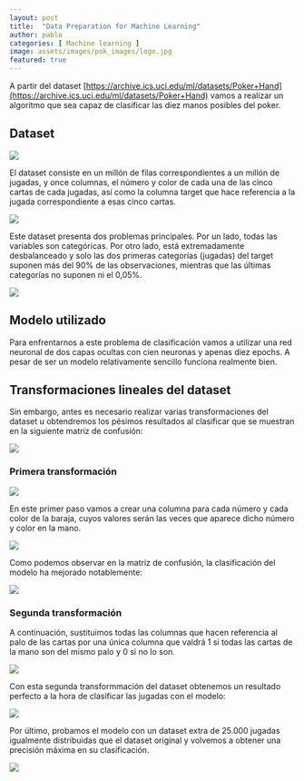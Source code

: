 ```yaml
---
layout: post
title:  "Data Preparation for Machine Learning"
author: pablo
categories: [ Machine learning ]
image: assets/images/pok_images/logo.jpg
featured: true
---
```


A partir del dataset [https://archive.ics.uci.edu/ml/datasets/Poker+Hand](https://archive.ics.uci.edu/ml/datasets/Poker+Hand) vamos a realizar un algoritmo que sea capaz de clasificar las diez manos posibles del poker.

## Dataset

![](/assets/images/pok_images/dataset.png)

El dataset consiste en un millón de filas correspondientes a un millón de jugadas, y once columnas, el número y color de cada una de las cinco cartas de cada jugadas, así como la columna target que hace referencia a la jugada correspondiente a esas cinco cartas.

![](/assets/images/pok_images/jugadas.png)

Este dataset presenta dos problemas principales. Por un lado, todas las variables son categóricas. Por otro lado, está extremadamente desbalanceado y solo las dos primeras categorías (jugadas) del target suponen más del 90% de las observaciones, mientras que las últimas categorías no suponen ni el 0,05%.

![](/assets/images/pok_images/numjugadas.png)

## Modelo utilizado

Para enfrentarnos a este problema de clasificación vamos a utilizar una red neuronal de dos capas ocultas con cien neuronas y apenas diez epochs. A pesar de ser un modelo relativamente sencillo funciona realmente bien.

## Transformaciones lineales del dataset

Sin embargo, antes es necesario realizar varias transformaciones del dataset u obtendremos los pésimos resultados al clasificar que se muestran en la siguiente matriz de confusión:

![](/assets/images/pok_images/matriz.png)

### Primera transformación

![](/assets/images/pok_images/primera.png)

En este primer paso vamos a crear una columna para cada número y cada color de la baraja, cuyos valores serán las veces que aparece dicho número y color en la mano.

![](/assets/images/pok_images/transform.png)

Como podemos observar en la matriz de confusión, la clasificación del modelo ha mejorado notablemente:

![](/assets/images/pok_images/matrizdos.png)

### Segunda transformación

A continuación, sustituimos todas las columnas que hacen referencia al palo de las cartas por una única columna que valdrá 1 si todas las cartas de la mano son del mismo palo y 0 si no lo son.

![](/assets/images/pok_images/segunda.png)

Con esta segunda transformmación del dataset obtenemos un resultado perfecto a la hora de clasificar las jugadas con el modelo:

![](/assets/images/pok_images/test.png)

Por último, probamos el modelo con un dataset extra de 25.000 jugadas igualmente distribuidas que el dataset original y volvemos a obtener una precisión máxima en su clasificación.

![](/assets/images/pok_images/test.png)
